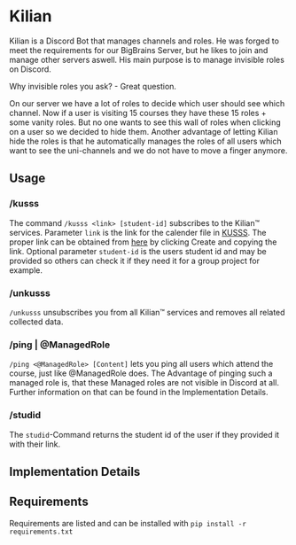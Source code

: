 # Kilian

Kilian is a Discord Bot that manages channels and roles. 
He was forged to meet the requirements for our BigBrains Server, but he likes to join and manage other servers aswell.
His main purpose is to manage invisible roles on Discord.

Why invisible roles you ask? - Great question.

On our server we have a lot of roles to decide which user should see which channel. 
Now if a user is visiting 15 courses they have these 15 roles + some vanity roles.
But no one wants to see this wall of roles when clicking on a user so we decided to hide them.
Another advantage of letting Kilian hide the roles is that he automatically manages the roles of all users which want to see the uni-channels and we do not have to move a finger anymore. 

## Usage

### /kusss

The command `/kusss <link> [student-id]` subscribes to the Kilian™ services.
Parameter `link` is the link for the calender file in [KUSSS](https://www.kusss.jku.at/kusss).
The proper link can be obtained from [here](https://www.kusss.jku.at/kusss/ical-multi-form-sz.action) by clicking Create and copying the link.
Optional parameter `student-id` is the users student id and may be provided so others can check it if they need it for a group project for example.

### /unkusss

`/unkusss` unsubscribes you from all Kilian™ services and removes all related collected data.

### /ping | @ManagedRole

`/ping <@ManagedRole> [Content]` lets you ping all users which attend the course, just like @ManagedRole does.
The Advantage of pinging such a managed role is, that these Managed roles are not visible in Discord at all.
Further information on that can be found in the Implementation Details.

### /studid

The `studid`-Command returns the student id of the user if they provided it with their link.

## Implementation Details

## Requirements

Requirements are listed and can be installed with `pip install -r requirements.txt`